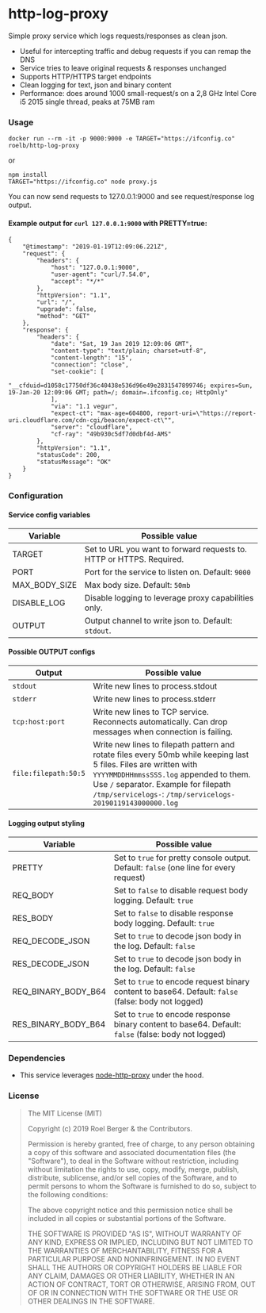 # http-log-proxy
Simple proxy service which logs requests/responses as clean json.   

-  Useful for intercepting traffic and debug requests if you can remap the DNS
-  Service tries to leave original requests & responses unchanged
-  Supports HTTP/HTTPS target endpoints
-  Clean logging for text, json and binary content
-  Performance: does around 1000 small-request/s on a 2,8 GHz Intel Core i5 2015 single thread, peaks at 75MB ram

### Usage
```
docker run --rm -it -p 9000:9000 -e TARGET="https://ifconfig.co" roelb/http-log-proxy
```
or
```
npm install
TARGET="https://ifconfig.co" node proxy.js
```

You can now send requests to 127.0.0.1:9000 and see request/response log output.

#### Example output for `curl 127.0.0.1:9000` with PRETTY=true:
````
{
    "@timestamp": "2019-01-19T12:09:06.221Z",
    "request": {
        "headers": {
            "host": "127.0.0.1:9000",
            "user-agent": "curl/7.54.0",
            "accept": "*/*"
        },
        "httpVersion": "1.1",
        "url": "/",
        "upgrade": false,
        "method": "GET"
    },
    "response": {
        "headers": {
            "date": "Sat, 19 Jan 2019 12:09:06 GMT",
            "content-type": "text/plain; charset=utf-8",
            "content-length": "15",
            "connection": "close",
            "set-cookie": [
                "__cfduid=d1058c17750df36c40438e536d96e49e2831547899746; expires=Sun, 19-Jan-20 12:09:06 GMT; path=/; domain=.ifconfig.co; HttpOnly"
            ],
            "via": "1.1 vegur",
            "expect-ct": "max-age=604800, report-uri=\"https://report-uri.cloudflare.com/cdn-cgi/beacon/expect-ct\"",
            "server": "cloudflare",
            "cf-ray": "49b930c5df7d0dbf4d-AMS"
        },
        "httpVersion": "1.1",
        "statusCode": 200,
        "statusMessage": "OK"
    }
}
````

### Configuration

#### Service config variables
| Variable               | Possible value                                                                    | 
|------------------------|-----------------------------------------------------------------------------------|
| TARGET                 | Set to URL you want to forward requests to. HTTP or HTTPS. Required.              |
| PORT                   | Port for the service to listen on. Default: `9000`                                |
| MAX_BODY_SIZE          | Max body size. Default: `50mb`                                                    |
| DISABLE_LOG            | Disable logging to leverage proxy capabilities only.                              | 
| OUTPUT                 | Output channel to write json to. Default: `stdout`.                               |

#### Possible OUTPUT configs
| Output                 | Possible value                                                                    | 
|------------------------|-----------------------------------------------------------------------------------|
| `stdout`               | Write new lines to process.stdout                                                 |
| `stderr`               | Write new lines to process.stderr                                                 |
| `tcp:host:port`        | Write new lines to TCP service. Reconnects automatically. Can drop messages when connection is failing. |
| `file:filepath:50:5`   | Write new lines to filepath pattern and rotate files every 50mb while keeping last 5 files.   Files are written with `YYYYMMDDHHmmssSSS.log` appended to them. Use `/` separator.  Example for filepath `/tmp/servicelogs-`: `/tmp/servicelogs-20190119143000000.log`  

#### Logging output styling
| Variable                    | Possible value                                                                                                | 
|------------------------     |---------------------------------------------------------------------------------------------------------------|
| PRETTY                      | Set to `true` for pretty console output. Default: `false` (one line for every request)                        |
| REQ_BODY                    | Set to `false` to disable request body logging. Default: `true`                                               |
| RES_BODY                    | Set to `false` to disable response body logging. Default: `true`                                              |
| REQ_DECODE_JSON             | Set to `true` to decode json body in the log. Default: `false`                                                |
| RES_DECODE_JSON             | Set to `true` to decode json body in the log. Default: `false`                                                |
| REQ_BINARY_BODY_B64         | Set to `true` to encode request binary content to base64. Default: `false` (false: body not logged)           |
| RES_BINARY_BODY_B64         | Set to `true` to encode response binary content to base64. Default: `false` (false: body not logged)          | 

### Dependencies
-  This service leverages [node-http-proxy](https://github.com/nodejitsu/node-http-proxy) under the hood.

### License

>The MIT License (MIT)
>
>Copyright (c) 2019 Roel Berger & the Contributors.
>
>Permission is hereby granted, free of charge, to any person obtaining a copy
>of this software and associated documentation files (the "Software"), to deal
>in the Software without restriction, including without limitation the rights
>to use, copy, modify, merge, publish, distribute, sublicense, and/or sell
>copies of the Software, and to permit persons to whom the Software is
>furnished to do so, subject to the following conditions:
>
>The above copyright notice and this permission notice shall be included in
>all copies or substantial portions of the Software.
>
>THE SOFTWARE IS PROVIDED "AS IS", WITHOUT WARRANTY OF ANY KIND, EXPRESS OR
>IMPLIED, INCLUDING BUT NOT LIMITED TO THE WARRANTIES OF MERCHANTABILITY,
>FITNESS FOR A PARTICULAR PURPOSE AND NONINFRINGEMENT. IN NO EVENT SHALL THE
>AUTHORS OR COPYRIGHT HOLDERS BE LIABLE FOR ANY CLAIM, DAMAGES OR OTHER
>LIABILITY, WHETHER IN AN ACTION OF CONTRACT, TORT OR OTHERWISE, ARISING FROM,
>OUT OF OR IN CONNECTION WITH THE SOFTWARE OR THE USE OR OTHER DEALINGS IN
>THE SOFTWARE.